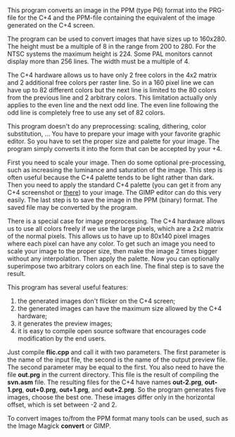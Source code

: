 This program converts an image in the PPM (type P6) format into the PRG-file for the C+4 and the PPM-file containing the equivalent of the image generated on the C+4 screen.

The program can be used to convert images that have sizes up to 160x280.  The height must be a multiple of 8 in the range from 200 to 280.  For the NTSC systems the maximum height is 224.  Some PAL monitors cannot display more than 256 lines.  The width must be a multiple of 4.

The C+4 hardware allows us to have only 2 free colors in the 4x2 matrix and 2 additional free colors per raster line.  So in a 160 pixel line we can have up to 82 different colors but the next line is limited to the 80 colors from the previous line and 2 arbitrary colors.  This limitation actually only applies to the even line and the next odd line.  The even line following the odd line is completely free to use any set of 82 colors.

This program doesn't do any preprocessing: scaling, dithering, color substitution, ...  You have to prepare your image with your favorite graphic editor.  So you have to set the proper size and palette for your image.  The program simply converts it into the form that can be accepted by your +4.

First you need to scale your image.  Then do some optional pre-processing, such as increasing the luminance and saturation of the image.  This step is often useful because the C+4 palette tends to be light rather than dark.  Then you need to apply the standard C+4 palette (you can get it from any C+4 screenshot or [there](https://litwr2.github.io/plus4/plus4-palette.html)) to your image.  The GIMP editor can do this very easily.  The last step is to save the image in the PPM (binary) format.  The saved file may be converted by the program.

There is a special case for image preprocessing.  The C+4 hardware allows us to use all colors freely if we use the large pixels, which are a 2x2 matrix of the normal pixels.  This allows us to have up to 80x140 pixel images where each pixel can have any color.  To get such an image you need to scale your image to the proper size, then make the image 2 times bigger without any interpolation.  Then apply the palette.  Now you can optionally superimpose two arbitrary colors on each line.  The final step is to save the result.

This program has several useful features:

1. the generated images don't flicker on the C+4 screen;
2. the generated images can have the maximum size allowed by the C+4 hardware;
3. it generates the preview images;
4. it is easy to compile open source software that encourages code modification by the end users.

Just compile **flic.cpp** and call it with two parameters.  The first parameter is the name of the input file, the second is the name of the output preview file.  The second parameter may be equal to the first.  You also need to have the file **out.prg** in the current directory.  This file is the result of compiling the **svn.asm** file.  The resulting files for the C+4 have names **out-2.prg**, **out-1.prg**, **out+0.prg**, **out+1.prg**, and **out+2.prg**.  So the program generates five images, choose the best one.  These images differ only in the horizontal offset, which is set between -2 and 2.

To convert images to/from the PPM format many tools can be used, such as the Image Magick **convert** or GIMP.

